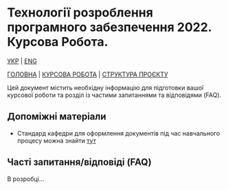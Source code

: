 # Технології розроблення програмного забезпечення 2022. Курсова Робота.

[УКР][coursework_readme_ua] | [ENG][coursework_readme]

[ГОЛОВНА][this_repo] | [КУРСОВА РОБОТА][coursework_readme] | [СТРУКТУРА ПРОЄКТУ][project_structure_readme]

Цей документ містить необхідну інформацію для підготовки вашої курсової роботи та розділ із частими запитаннями та відповідями (FAQ).

## Допоміжні матеріали

- Стандард кафедри для оформлення документів під час навчального процесу можна знайти [тут](paperwork_standard)

[paperwork_standard]: <.\Knowledge base\Coursework\Department standard for document preparation in studying process.pdf>

## Часті запитання/відповіді (FAQ)

В розробці...

[this_repo]: <https://github.com/Igor-Sikorsky-IST-Hub/SDT_2022>
[coursework_readme]: <coursework.md>
[project_structure_readme]: <project_structure.md>
[coursework_readme_ua]: <coursework.ua.md>
[project_structure_readme_ua]: <project_structure.ua.md>